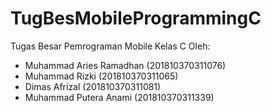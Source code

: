 # TugBesMobileProgrammingC
Tugas Besar Pemrograman Mobile Kelas C Oleh:
- Muhammad Aries Ramadhan (201810370311076)
- Muhammad Rizki (201810370311065)
- Dimas Afrizal (201810370311081)
- Muhammad Putera Anami (201810370311339)

